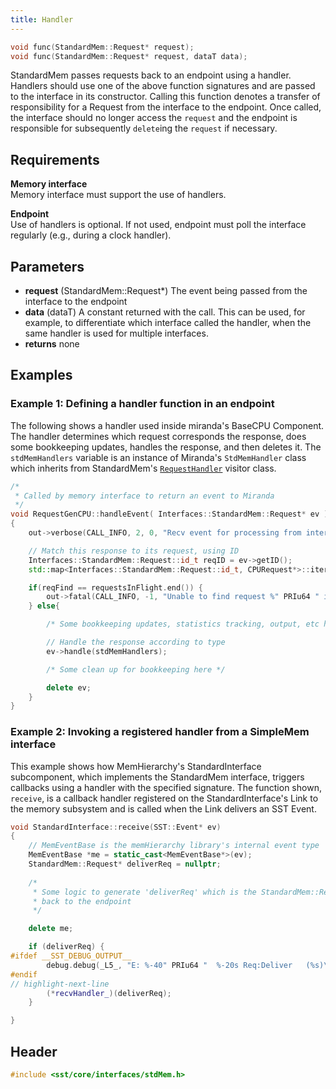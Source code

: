 ```yaml
---
title: Handler
---
```


```cpp
void func(StandardMem::Request* request);
void func(StandardMem::Request* request, dataT data);
```

StandardMem passes requests back to an endpoint using a handler. Handlers should use one of the above function signatures and are passed to the interface in its constructor. Calling this function denotes a transfer of responsibility for a Request from the interface to the endpoint. Once called, the interface should no longer access the `request` and the endpoint is responsible for subsequently `delete`ing the `request` if necessary. 

## Requirements
**Memory interface** &nbsp;  
Memory interface must support the use of handlers.

**Endpoint** &nbsp;  
Use of handlers is optional. If not used, endpoint must poll the interface regularly (e.g., during a clock handler).

## Parameters
* **request** (StandardMem::Request*) The event being passed from the interface to the endpoint
* **data** (dataT) A constant returned with the call. This can be used, for example, to differentiate which interface called the handler, when the same handler is used for multiple interfaces.
* **returns** none

## Examples

### Example 1: Defining a handler function in an endpoint
The following shows a handler used inside miranda's BaseCPU Component. The handler determines which request corresponds the response, does some bookkeeping updates, handles the response, and then deletes it. The `stdMemHandlers` variable is an instance of Miranda's `StdMemHandler` class which inherits from StandardMem's [`RequestHandler`](reqhandler) visitor class.

<!--- SOURCE_CODE: sst-elements/src/sst/elements/miranda/mirandaCPU.cc --->
```cpp title="Excerpt from sst-elements/src/sst/elements/miranda/mirandaCPU.cc"
/*
 * Called by memory interface to return an event to Miranda
 */
void RequestGenCPU::handleEvent( Interfaces::StandardMem::Request* ev )
{
	out->verbose(CALL_INFO, 2, 0, "Recv event for processing from interface\n");

    // Match this response to its request, using ID
    Interfaces::StandardMem::Request::id_t reqID = ev->getID();
	std::map<Interfaces::StandardMem::Request::id_t, CPURequest*>::iterator reqFind = requestsInFlight.find(reqID);

	if(reqFind == requestsInFlight.end()) {
		out->fatal(CALL_INFO, -1, "Unable to find request %" PRIu64 " in request map.\n", reqID);
	} else{

        /* Some bookkeeping updates, statistics tracking, output, etc here */

        // Handle the response according to type
        ev->handle(stdMemHandlers);

        /* Some clean up for bookkeeping here */

		delete ev;
	}
}
```

### Example 2: Invoking a registered handler from a SimpleMem interface
This example shows how MemHierarchy's StandardInterface subcomponent, which implements the StandardMem interface, triggers callbacks using a handler with the specified signature. The function shown, `receive`, is a callback handler registered on the StandardInterface's Link to the memory subsystem and is called when the Link delivers an SST Event.

<!--- SOURCE_CODE: sst-elements/src/sst/elements/memHierarchy/standardInterface.cc --->
```cpp title="Excerpt from memHierarchy/standardInterface.cc"
void StandardInterface::receive(SST::Event* ev)
{
    // MemEventBase is the memHierarchy library's internal event type
    MemEventBase *me = static_cast<MemEventBase*>(ev);
    StandardMem::Request* deliverReq = nullptr;
    
    /* 
     * Some logic to generate 'deliverReq' which is the StandardMem::Request that should be passed 
     * back to the endpoint 
     */

    delete me;

    if (deliverReq) {
#ifdef __SST_DEBUG_OUTPUT__
        debug.debug(_L5_, "E: %-40" PRIu64 "  %-20s Req:Deliver   (%s)\n", getCurrentSimCycle(), getName().c_str(), deliverReq->getString().c_str());
#endif
// highlight-next-line
        (*recvHandler_)(deliverReq);
    }

}
```

## Header
```cpp
#include <sst/core/interfaces/stdMem.h>
```
